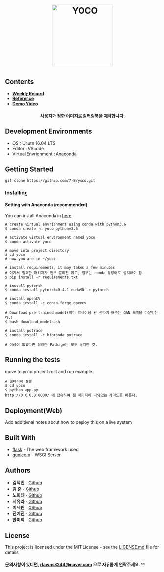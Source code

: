 
<h1 align="center">
  <br>
  <a href="https://141.223.140.22"><img src="https://github.com/7-B/yoco/blob/modify-readme/YOCO-logo.png" alt="YOCO" width="200"><a>
  <br>
</h1>

## Contents  

- [**Weekly Record**](https://github.com/7-B/yoco/wiki/Development-Record)  
- [**Reference**](https://github.com/7-B/yoco/wiki/%EC%B0%B8%EA%B3%A0-%EC%9E%90%EB%A3%8C)  
- [**Demo Video**](https://www.youtube.com/watch?v=Zw67sh-4jSI)  

<h4 align="center"> 사용자가 정한 이미지로 컬러링북을 제작합니다.</h4>

## Development Environments  
- OS : Unutn 16.04 LTS  
- Editor : VScode  
- Virtual Envrionment : Anaconda  


## Getting Started
`git clone https://github.com/7-B/yoco.git`

### Installing

#### Setting with Anaconda (recommended)

You can install Anaconda in [here](https://www.anaconda.com/distribution/)

```
# create virtual envrionment using conda with python3.6
$ conda create -n yoco python=3.6

# activate virtual environment named yoco
$ conda activate yoco

# move into project directory
$ cd yoco
# now you are in ~/yoco

# install requirements, it may takes a few minutes
# 여기서 필요한 패키지가 전부 깔리진 않고, 일부는 conda 명령어로 설치해야 함.
$ pip install -r requirements.txt

# install pytorch
$ conda install pytorch=0.4.1 cuda90 -c pytorch

# install openCV  
$ conda install -c conda-forge opencv  

# Download pre-trained model(이미 트레이닝 된 선따기 해주는 GAN 모델을 다운받는다.)  
$ bash download_models.sh  

# install potrace  
$ conda install -c bioconda potrace  

# 이상이 없었다면 필요한 Package는 모두 설치한 것.
```

## Running the tests

move to yoco project root and run example.

```
# 웹페이지 실행
$ cd yoco
$ python app.py
http://0.0.0.0:8000/ 에 접속하여 웹 페이지에 나와있는 가이드를 따른다.  
```

## Deployment(Web)  

Add additional notes about how to deploy this on a live system

## Built With

* [flask](http://flask.palletsprojects.com/en/1.1.x/) - The web framework used  
* [gunicorn](http://docs.gunicorn.org/en/stable/index.html) - WSGI Server  

## Authors

* **김덕민** - [Github](https://github.com/dimsim21)  
* **김  준** - [Github](https://github.com/rlawns324)  
* **노희태** - [Github](https://github.com/heetea)  
* **서유라** - [Github](https://github.com/SEO-YURA)  
* **이세원** - [Github](https://github.com/Crispiness)  
* **진예진** - [Github](https://github.com/YEEN6)  
* **한미희** - [Github](https://github.com/miheeee)

## License

This project is licensed under the MIT License - see the [LICENSE.md](LICENSE.md) file for details  

#### 문의사항이 있디면, rlawns3244@naver.com 으로 자유롭게 연락주세요. ^^  
